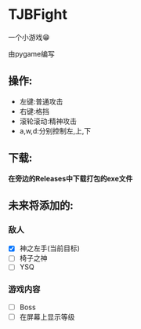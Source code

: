 # TJBFight

一个小游戏😁

由pygame编写

## 操作:

* 左键:普通攻击
* 右键:格挡
* 滚轮滚动:精神攻击
* a,w,d:分别控制左,上,下

## 下载:

__在旁边的Releases中下载打包的exe文件__

## 未来将添加的:

### 敌人

- [x] 神之左手(当前目标)
- [ ] 椅子之神
- [ ] YSQ

### 游戏内容

- [ ] Boss
- [ ] 在屏幕上显示等级